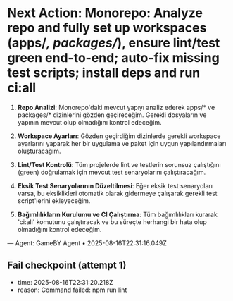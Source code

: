 # Next Action: Monorepo: Analyze repo and fully set up workspaces (apps/*, packages/*), ensure lint/test green end-to-end; auto-fix missing test scripts; install deps and run ci:all

1. **Repo Analizi**: Monorepo'daki mevcut yapıyı analiz ederek apps/* ve packages/* dizinlerini gözden geçireceğim. Gerekli dosyaların ve yapının mevcut olup olmadığını kontrol edeceğim.

2. **Workspace Ayarları**: Gözden geçirdiğim dizinlerde gerekli workspace ayarlarını yaparak her bir uygulama ve paket için uygun yapılandırmaları oluşturacağım.

3. **Lint/Test Kontrolü**: Tüm projelerde lint ve testlerin sorunsuz çalıştığını (green) doğrulamak için mevcut test senaryolarını çalıştıracağım.

4. **Eksik Test Senaryolarının Düzeltilmesi**: Eğer eksik test senaryoları varsa, bu eksiklikleri otomatik olarak gidermeye çalışarak gerekli test script'lerini ekleyeceğim.

5. **Bağımlılıkların Kurulumu ve CI Çalıştırma**: Tüm bağımlılıkları kurarak 'ci:all' komutunu çalıştıracak ve bu süreçte herhangi bir hata olup olmadığını kontrol edeceğim.

— Agent: GameBY Agent • 2025-08-16T22:31:16.049Z


## Fail checkpoint (attempt 1)
- time: 2025-08-16T22:31:20.218Z
- reason: Command failed: npm run lint
